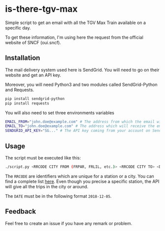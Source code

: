 # is-there-tgv-max
Simple script to get an email with all the TGV Max Train available on a specific day.

To get these information, I'm using here the request from the official website of SNCF (oui.sncf).

## Installation

The mail delivery system used here is SendGrid. You will need to go on their website and get an API key.

Moreover, you will need Python3 and two modules called SendGrid-Python and Requests.

```bash
pip install sendgrid-python
pip install requests
``` 

You will also need to set three environments variables

```bash
EMAIL_FROM="john.doe@example.com" # The address from which the email will be sent
EMAIL_TO="john.doe@example.com" # The address which will receive the email
SENDGRID_API_KEY="SG..." # The API key coming from your account on Send Grid.
```

## Usage

The script must be executed like this:
```bash 
./script.py <RRCODE CITY FROM (FRPAR, FRLIL, etc.)> <RRCODE CITY TO> <DATE (YYYY-mm-DD)>
```

The ``RRCODE`` are identifiers which are unique for a station or a city. You can find a complete list [here](https://gist.github.com/freretuc/3346696). Even though you precise a specific station, the API will give all the trips in the city or around.

The ``DATE`` must be in the following format ``2018-12-05``.

## Feedback

Feel free to create an issue if you have any remark or problem.

